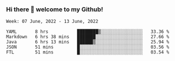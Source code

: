 ### Hi there 👋 welcome to my Github! 

<!--START_SECTION:waka-->
```text
Week: 07 June, 2022 - 13 June, 2022

YAML       8 hrs           ████████▒░░░░░░░░░░░░░░░░   33.36 % 
Markdown   6 hrs 38 mins   ███████░░░░░░░░░░░░░░░░░░   27.66 % 
Java       6 hrs 13 mins   ██████▒░░░░░░░░░░░░░░░░░░   25.94 % 
JSON       51 mins         █░░░░░░░░░░░░░░░░░░░░░░░░   03.56 % 
FTL        51 mins         █░░░░░░░░░░░░░░░░░░░░░░░░   03.54 % 
```
<!--END_SECTION:waka-->
